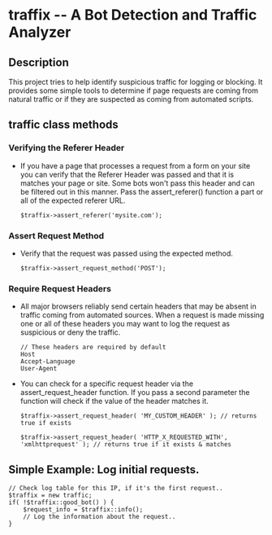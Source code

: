 traffix -- A Bot Detection and Traffic Analyzer
=========================================================

##  Description

This project tries to help identify suspicious traffic for logging or blocking. It provides some simple tools to determine if page requests are coming from natural traffic or if they are suspected as coming from automated scripts.

##  traffic class methods

### Verifying the Referer Header

*   If you have a page that processes a request from a form on your site you can verify that the Referer Header was passed and that it is matches your page or site. Some bots won't pass this header and can be filtered out in this manner. Pass the assert_referer() function a part or all of the expected referer URL.

        $traffix->assert_referer('mysite.com');

### Assert Request Method

*   Verify that the request was passed using the expected method.

        $traffix->assert_request_method('POST');
        
### Require Request Headers

*   All major browsers reliably send certain headers that may be absent in traffic coming from automated sources. When a request is made missing one or all of these headers you may want to log the request as suspicious or deny the traffic.

        // These headers are required by default
        Host
        Accept-Language
        User-Agent

*   You can check for a specific request header via the assert_request_header function. If you pass a second parameter the function will check if the value of the header matches it.

        $traffix->assert_request_header( 'MY_CUSTOM_HEADER' ); // returns true if exists
        
        $traffix->assert_request_header( 'HTTP_X_REQUESTED_WITH', 'xmlhttprequest' ); // returns true if it exists & matches
        
## Simple Example: Log initial requests.

    // Check log table for this IP, if it's the first request..
    $traffix = new traffic;
    if( !$traffix::good_bot() ) { 
        $request_info = $traffix::info();
        // Log the information about the request..
    }
